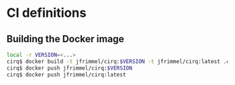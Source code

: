 # CI definitions

## Building the Docker image
```bash
local -r VERSION=<...>
cirq$ docker build -t jfrimmel/cirq:$VERSION -t jfrimmel/cirq:latest .circleci/
cirq$ docker push jfrimmel/cirq:$VERSION
cirq$ docker push jfrimmel/cirq:latest
```
